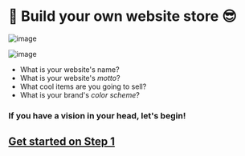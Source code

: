 # 🚀 Build your own website store 😎

![image](https://github.com/James-B-Dudley-Academy-of-Wilmington/html-shop/assets/38140593/99014ce0-f0d6-4510-8f96-bf0eb52bcec0)

![image](https://github.com/James-B-Dudley-Academy-of-Wilmington/html-shop/assets/38140593/c3a838f4-a19d-4d85-81fe-917d6c77efd7)


- What is your website's name?
- What is your website's _motto_?
- What cool items are you going to sell?
- What is your brand's _color scheme_?


### If you have a vision in your head, let's begin!

## [Get started on Step 1](./step1.md)
